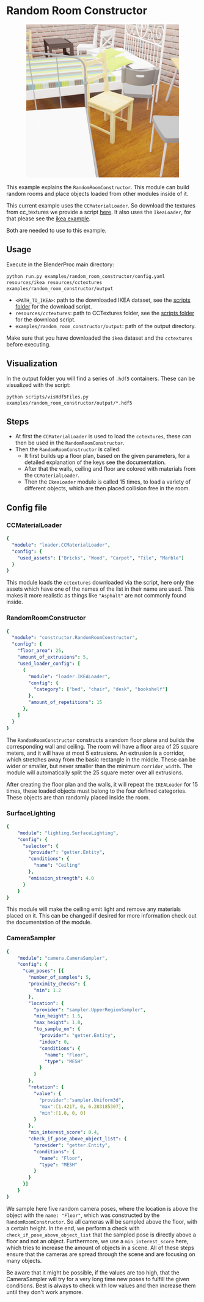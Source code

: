 # Random Room Constructor

<p align="center">
<img src="rendered_example.jpg" alt="Front readme image" width=400>
</p>

This example explains the `RandomRoomConstructor`. This module can build random rooms and place objects loaded from other modules inside of it.

This current example uses the `CCMaterialLoader`. So download the textures from cc_textures we provide a script [here](../../../scripts/download_cc_textures.py).
It also uses the `IkeaLoader`, for that please see the [ikea example](../../ikea/README.md). 

Both are needed to use to this example.

## Usage

Execute in the BlenderProc main directory:

```
python run.py examples/random_room_constructor/config.yaml resources/ikea resources/cctextures examples/random_room_constructor/output
``` 

* `<PATH_TO_IKEA>`: path to the downloaded IKEA dataset, see the [scripts folder](../../../scripts) for the download script. 
* `resources/cctextures`: path to CCTextures folder, see the [scripts folder](../../../scripts) for the download script.
* `examples/random_room_constructor/output`: path of the output directory.

Make sure that you have downloaded the `ikea` dataset and the `cctextures` before executing.

## Visualization

In the output folder you will find a series of `.hdf5` containers. These can be visualized with the script:

```
python scripts/visHdf5Files.py examples/random_room_constructor/output/*.hdf5
``` 

## Steps

* At first the `CCMaterialLoader` is used to load the `cctextures`, these can then be used in the `RandomRoomConstructor`.
* Then the `RandomRoomConstructor` is called:
  * It first builds up a floor plan, based on the given parameters, for a detailed explanation of the keys see the documentation.
  * After that the walls, ceiling and floor are colored with materials from the `CCMaterialLoader`.  
  * Then the `IkeaLoader` module is called 15 times, to load a variety of different objects, which are then placed collision free in the room.
 
## Config file

### CCMaterialLoader 

```yaml
{
  "module": "loader.CCMaterialLoader",
  "config": {
    "used_assets": ["Bricks", "Wood", "Carpet", "Tile", "Marble"]
  }
}
```

This module loads the `cctextures` downloaded via the script, here only the assets which have one of the names of the list in their name are used.
This makes it more realistic as things like `"Asphalt"` are not commonly found inside.

### RandomRoomConstructor 

```yaml
{
  "module": "constructor.RandomRoomConstructor",
  "config": {
    "floor_area": 25,
    "amount_of_extrusions": 5,
    "used_loader_config": [
      {
        "module": "loader.IKEALoader",
        "config": {
          "category": ["bed", "chair", "desk", "bookshelf"]
        },
        "amount_of_repetitions": 15
      },
    ]
  }
}
```

The `RandomRoomConstructor` constructs a random floor plane and builds the corresponding wall and ceiling.
The room will have a floor area of 25 square meters, and it will have at most 5 extrusions. 
An extrusion is a corridor, which stretches away from the basic rectangle in the middle. 
These can be wider or smaller, but never smaller than the minimum `corridor_width`.
The module will automatically split the 25 square meter over all extrusions.

After creating the floor plan and the walls, it will repeat the `IKEALoader` for 15 times, these loaded objects must belong to the four defined categories.
These objects are than randomly placed inside the room. 

### SurfaceLighting

```yaml
{
    "module": "lighting.SurfaceLighting",
    "config": {
      "selector": {
        "provider": "getter.Entity",
        "conditions": {
          "name": "Ceiling"
        },
        "emission_strength": 4.0
      }
    }
}
```

This module will make the ceiling emit light and remove any materials placed on it. 
This can be changed if desired for more information check out the documentation of the module.

### CameraSampler

```yaml
{
    "module": "camera.CameraSampler",
    "config": {
      "cam_poses": [{
        "number_of_samples": 5,
        "proximity_checks": {
          "min": 1.2
        },
        "location": {
          "provider": "sampler.UpperRegionSampler",
          "min_height": 1.5,
          "max_height": 1.8,
          "to_sample_on": {
            "provider": "getter.Entity",
            "index": 0,
            "conditions": {
              "name": "Floor",
              "type": "MESH"
            }
          }
        },
        "rotation": {
          "value": {
            "provider":"sampler.Uniform3d",
            "max":[1.4217, 0, 6.283185307],
            "min":[1.0, 0, 0]
          }
        },
        "min_interest_score": 0.4,
        "check_if_pose_above_object_list": {
          "provider": "getter.Entity",
          "conditions": {
            "name": "Floor",
            "type": "MESH"
          }
        }
      }]
    }
}
```

We sample here five random camera poses, where the location is above the object with the `name: "Floor"`, which was constructed by the `RandomRoomConstructor`.
So all cameras will be sampled above the floor, with a certain height.
In the end, we perform a check with `check_if_pose_above_object_list` that the sampled pose is directly above a floor and not an object.
Furthermore, we use a `min_interest_score` here, which tries to increase the amount of objects in a scene. 
All of these steps ensure that the cameras are spread through the scene and are focusing on many objects.

Be aware that it might be possible, if the values are too high, that the CameraSampler will try for a very long time new poses to fulfill the given conditions.
Best is always to check with low values and then increase them until they don't work anymore.
